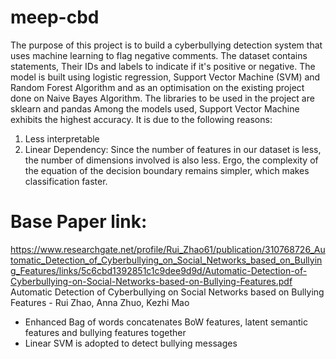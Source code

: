 # meep-cbd
The purpose of this project is to build a cyberbullying detection system that uses machine learning to flag negative comments. The dataset contains statements, Their IDs and labels to indicate if it's positive or negative. The model is built using logistic regression, Support Vector Machine (SVM) and Random Forest Algorithm and as an optimisation on the existing project done on Naive Bayes Algorithm. The libraries to be used in the project are sklearn and pandas
Among the models used, Support Vector Machine exhibits the highest accuracy. It is due to the following reasons: 
1. Less interpretable
2. Linear Dependency:
    Since the number of features in our dataset is less, the number of dimensions involved is also less. Ergo, the complexity of the equation of the decision boundary remains simpler, which makes classification faster.

# Base Paper link: 
https://www.researchgate.net/profile/Rui_Zhao61/publication/310768726_Automatic_Detection_of_Cyberbullying_on_Social_Networks_based_on_Bullying_Features/links/5c6cbd1392851c1c9dee9d9d/Automatic-Detection-of-Cyberbullying-on-Social-Networks-based-on-Bullying-Features.pdf
Automatic Detection of Cyberbullying on Social Networks based on Bullying Features - Rui Zhao, Anna Zhuo, Kezhi Mao

- Enhanced Bag of words concatenates BoW features, latent semantic features and bullying features together
- Linear SVM is adopted to detect bullying messages
